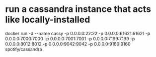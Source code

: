 # run a cassandra instance that acts like locally-installed
docker run -d --name cassy -p 0.0.0.0:22:22 -p 0.0.0.0:61621:61621 -p 0.0.0.0:7000:7000 -p 0.0.0.0:7001:7001 -p 0.0.0.0:7199:7199 -p 0.0.0.0:8012:8012 -p 0.0.0.0:9042:9042 -p 0.0.0.0:9160:9160 spotify/cassandra
